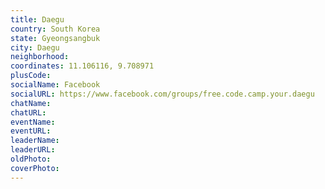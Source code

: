 ```yaml
---
title: Daegu
country: South Korea
state: Gyeongsangbuk
city: Daegu
neighborhood: 
coordinates: 11.106116, 9.708971
plusCode:
socialName: Facebook
socialURL: https://www.facebook.com/groups/free.code.camp.your.daegu
chatName:
chatURL:
eventName:
eventURL:
leaderName:
leaderURL:
oldPhoto: 
coverPhoto:
---
```

